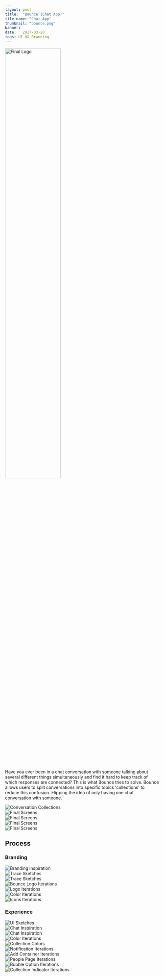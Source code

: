 ```yaml
---
layout: post
title:  "Bounce (Chat App)"
tile-name: "Chat App"
thumbnail: "bounce.png"
banner:
date:   2017-03-20
tags: UI UX Branding
---
```


<div class="image-container"><img src="../img/bounce/logo.svg" alt="Final Logo" class="image-center" style="width:60%"/></div>

Have you ever been in a chat conversation with someone talking about several different things simultaneously and find it hard to keep track of which responses are connected? This is what Bounce tries to solve. Bounce allows users to split conversations into specific topics 'collections' to reduce this confusion. Flipping the idea of only having one chat conversation with someone.

<div class="image-container"><img src="../img/bounce/conversationCollections.png" alt="Conversation Collections"/></div>
<div class="image-container"><img src="../img/bounce/mainScreensFinal.png" alt="Final Screens"/></div>
<div class="image-container"><img src="../img/bounce/secondaryScreensFinal.png" alt="Final Screens"/></div>
<div class="image-container"><img src="../img/bounce/darkMainScreensFinal.png" alt="Final Screens"/></div>
<div class="image-container"><img src="../img/bounce/darkSecondaryScreensFinal.png" alt="Final Screens"/></div>

<!--Give Example chats that this solves (ScreenShots)-->

## Process

### Branding

<div class="image-container"><img src="../img/bounce/brandInspiration.png" alt="Branding Inspiration"/></div>
<div class="image-container"><img src="../img/bounce/traceSketch1.png" alt="Trace Sketches"/></div>
<div class="image-container"><img src="../img/bounce/traceSketch2.png" alt="Trace Sketches"/></div>
<div class="image-container"><img src="../img/bounce/bounceLogoIterations.svg" alt="Bounce Logo Iterations"/></div>
<div class="image-container"><img src="../img/bounce/logoIterations.svg" alt="Logo Iterations"/></div>
<div class="image-container"><img src="../img/bounce/colorIterations.svg" alt="Color Iterations"/></div>
<div class="image-container"><img src="../img/bounce/iconIterations.svg" alt="Icons Iterations"/></div>


### Experience

<div class="image-container"><img src="../img/bounce/uiSketches.png" alt="UI Sketches"/></div>
<div class="image-container"><img src="../img/bounce/chatInspiration.png" alt="Chat Inspiration"/></div>
<div class="image-container"><img src="../img/bounce/chatInspiration2.png" alt="Chat Inspiration"/></div>
<div class="image-container"><img src="../img/bounce/colorIterations.png" alt="Color Iterations"/></div>
<div class="image-container"><img src="../img/bounce/collectionColors.png" alt="Collection Colors"/></div>

<div class="image-container"><img src="../img/bounce/notificationIterations.png" alt="Notification Iterations"/>
</div>

<div class="image-container"><img src="../img/bounce/addContainerIterations.png" alt="Add Container Iterations"/>
</div>

<div class="image-container"><img src="../img/bounce/peoplePageIerations.png" alt="People Page Iterations"/>
</div>
<div class="image-container"><img src="../img/bounce/bubbleOptionIterations.png" alt="Bubble Option Iterations"/>
</div>
<div class="image-container"><img src="../img/bounce/collectionIndicator.png" alt="Collection Indicator Iterations"/>
</div>